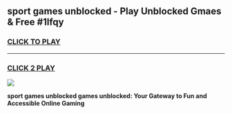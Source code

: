 
## sport games unblocked - Play Unblocked Gmaes & Free #1lfqy
<h3>
<a href="https://premium.freeplayer.one?title=sport_games_unblocked&ref=01M">CLICK TO PLAY</a></h3>
<hr>

<h3>
<a href="https://premium.freeplayer.one?title=sport_games_unblocked&ref=01M">CLICK 2 PLAY</a>
  
</h3>

<a href="https://premium.freeplayer.one?title=sport_games_unblocked&ref=01M"><img src="https://clearcache.store/games.png"></a>


**sport games unblocked games unblocked: Your Gateway to Fun and Accessible Online Gaming**
